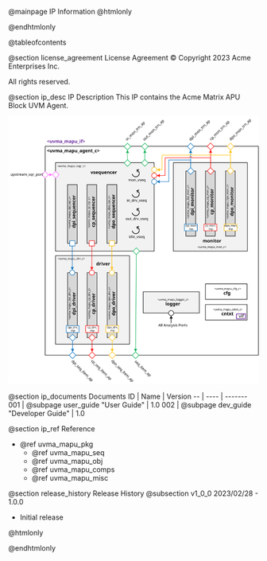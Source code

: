@mainpage IP Information
@htmlonly
<div class="autonumbering">
@endhtmlonly


@tableofcontents


@section license_agreement License Agreement
© Copyright 2023 Acme Enterprises Inc.

All rights reserved.


@section ip_desc IP Description
This IP contains the Acme Matrix APU Block UVM Agent.

![Matrix APU Block UVM Agent Block Diagram](agent_block_diagram.svg)


@section ip_documents Documents
ID | Name | Version
-- | ---- | -------
001 | @subpage user_guide "User Guide" | 1.0
002 | @subpage dev_guide "Developer Guide" | 1.0


@section ip_ref Reference
 * @ref uvma_mapu_pkg
   * @ref uvma_mapu_seq
   * @ref uvma_mapu_obj
   * @ref uvma_mapu_comps
   * @ref uvma_mapu_misc


@section release_history Release History
@subsection v1_0_0 2023/02/28 - 1.0.0
- Initial release


@htmlonly
</div>
@endhtmlonly